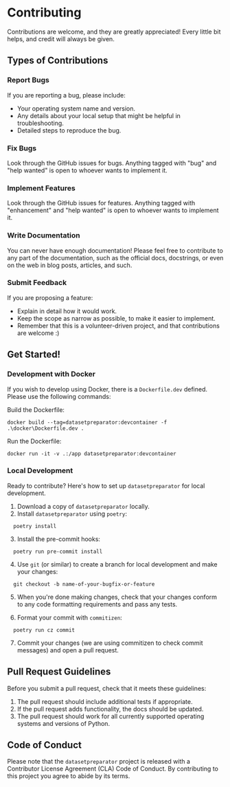 # Contributing

Contributions are welcome, and they are greatly appreciated! Every little bit
helps, and credit will always be given.

## Types of Contributions

### Report Bugs

If you are reporting a bug, please include:

* Your operating system name and version.
* Any details about your local setup that might be helpful in troubleshooting.
* Detailed steps to reproduce the bug.

### Fix Bugs

Look through the GitHub issues for bugs. Anything tagged with "bug" and "help
wanted" is open to whoever wants to implement it.

### Implement Features

Look through the GitHub issues for features. Anything tagged with "enhancement"
and "help wanted" is open to whoever wants to implement it.

### Write Documentation

You can never have enough documentation! Please feel free to contribute to any
part of the documentation, such as the official docs, docstrings, or even
on the web in blog posts, articles, and such.

### Submit Feedback

If you are proposing a feature:

* Explain in detail how it would work.
* Keep the scope as narrow as possible, to make it easier to implement.
* Remember that this is a volunteer-driven project, and that contributions
  are welcome :)

## Get Started!

### Development with Docker

If you wish to develop using Docker, there is a `Dockerfile.dev` defined. Please use the following commands:

Build the Dockerfile:
```
docker build --tag=datasetpreparator:devcontainer -f .\docker\Dockerfile.dev .
```

Run the Dockerfile:
```
docker run -it -v .:/app datasetpreparator:devcontainer
```

### Local Development

Ready to contribute? Here's how to set up `datasetpreparator` for local development.

1. Download a copy of `datasetpreparator` locally.
2. Install `datasetpreparator` using `poetry`:

```console
  poetry install
```

3. Install the pre-commit hooks:

```console
  poetry run pre-commit install
```

4. Use `git` (or similar) to create a branch for local development and make your changes:

```console
  git checkout -b name-of-your-bugfix-or-feature
```

5. When you're done making changes, check that your changes conform to any code formatting requirements and pass any tests.

6. Format your commit with `commitizen`:

```console
  poetry run cz commit
```

7. Commit your changes (we are using commitizen to check commit messages) and open a pull request.

## Pull Request Guidelines

Before you submit a pull request, check that it meets these guidelines:

1. The pull request should include additional tests if appropriate.
2. If the pull request adds functionality, the docs should be updated.
3. The pull request should work for all currently supported operating systems and versions of Python.

## Code of Conduct

Please note that the `datasetpreparator` project is released
with a Contributor License Agreement (CLA)
Code of Conduct. By contributing to this project you agree to abide by its terms.

